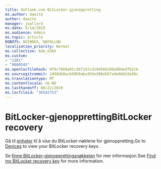 ```yaml
---
title: Outlook.com BitLocker-gjenoppretting
ms.author: daeite
author: daeite
manager: joallard
ms.date: 5/14/2019
ms.audience: Admin
ms.topic: article
ROBOTS: NOINDEX, NOFOLLOW
localization_priority: Normal
ms.collection: Adm_O365
ms.custom:
- "2381"
- "9000545"
ms.openlocfilehash: 0f9c7669a91c3bf197cd19d566296dd0dedf62cb
ms.sourcegitcommit: 1d98db8acb9959aba3b5e308a567ade6b62da56c
ms.translationtype: MT
ms.contentlocale: nb-NO
ms.lasthandoff: 08/22/2019
ms.locfileid: "36542753"
---
```

# <a name="bitlocker-recovery"></a><span data-ttu-id="d7082-102">BitLocker-gjenoppretting</span><span class="sxs-lookup"><span data-stu-id="d7082-102">BitLocker recovery</span></span>

<span data-ttu-id="d7082-103">Gå til [enheter](https://account.microsoft.com/devices/recoverykey) til å vise du BitLocker-nøklene for gjenoppretting.</span><span class="sxs-lookup"><span data-stu-id="d7082-103">Go to [Devices](https://account.microsoft.com/devices/recoverykey) to view your BitLocker recovery keys.</span></span>

<span data-ttu-id="d7082-104">Se [finne BitLocker-gjenopprettingsnøkkelen](https://support.microsoft.com/help/4026181) for mer informasjon.</span><span class="sxs-lookup"><span data-stu-id="d7082-104">See [Find my BitLocker recovery key](https://support.microsoft.com/help/4026181) for more information.</span></span>